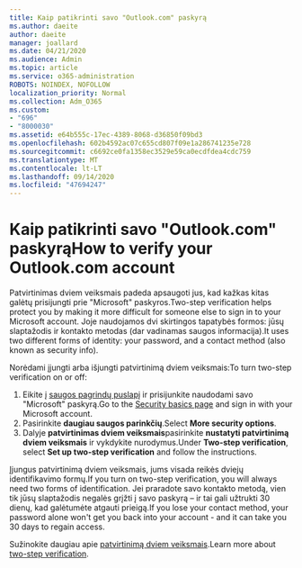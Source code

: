 ```yaml
---
title: Kaip patikrinti savo "Outlook.com" paskyrą
ms.author: daeite
author: daeite
manager: joallard
ms.date: 04/21/2020
ms.audience: Admin
ms.topic: article
ms.service: o365-administration
ROBOTS: NOINDEX, NOFOLLOW
localization_priority: Normal
ms.collection: Adm_O365
ms.custom:
- "696"
- "8000030"
ms.assetid: e64b555c-17ec-4389-8068-d36850f09bd3
ms.openlocfilehash: 602b4592ac07c655cd807f09e1a286741235e728
ms.sourcegitcommit: c6692ce0fa1358ec3529e59ca0ecdfdea4cdc759
ms.translationtype: MT
ms.contentlocale: lt-LT
ms.lasthandoff: 09/14/2020
ms.locfileid: "47694247"
---
```

# <a name="how-to-verify-your-outlookcom-account"></a><span data-ttu-id="6849e-102">Kaip patikrinti savo "Outlook.com" paskyrą</span><span class="sxs-lookup"><span data-stu-id="6849e-102">How to verify your Outlook.com account</span></span>

<span data-ttu-id="6849e-103">Patvirtinimas dviem veiksmais padeda apsaugoti jus, kad kažkas kitas galėtų prisijungti prie "Microsoft" paskyros.</span><span class="sxs-lookup"><span data-stu-id="6849e-103">Two-step verification helps protect you by making it more difficult for someone else to sign in to your Microsoft account.</span></span> <span data-ttu-id="6849e-104">Joje naudojamos dvi skirtingos tapatybės formos: jūsų slaptažodis ir kontakto metodas (dar vadinamas saugos informacija).</span><span class="sxs-lookup"><span data-stu-id="6849e-104">It uses two different forms of identity: your password, and a contact method (also known as security info).</span></span>
  
<span data-ttu-id="6849e-105">Norėdami įjungti arba išjungti patvirtinimą dviem veiksmais:</span><span class="sxs-lookup"><span data-stu-id="6849e-105">To turn two-step verification on or off:</span></span>
  
1. <span data-ttu-id="6849e-106">Eikite į [saugos pagrindų puslapį](https://go.microsoft.com/fwlink/?linkid=842325) ir prisijunkite naudodami savo "Microsoft" paskyrą.</span><span class="sxs-lookup"><span data-stu-id="6849e-106">Go to the [Security basics page](https://go.microsoft.com/fwlink/?linkid=842325) and sign in with your Microsoft account.</span></span>
2. <span data-ttu-id="6849e-107">Pasirinkite **daugiau saugos parinkčių**.</span><span class="sxs-lookup"><span data-stu-id="6849e-107">Select **More security options**.</span></span>
3. <span data-ttu-id="6849e-108">Dalyje **patvirtinimas dviem veiksmais**pasirinkite **nustatyti patvirtinimą dviem veiksmais** ir vykdykite nurodymus.</span><span class="sxs-lookup"><span data-stu-id="6849e-108">Under **Two-step verification**, select **Set up two-step verification** and follow the instructions.</span></span>

<span data-ttu-id="6849e-109">Įjungus patvirtinimą dviem veiksmais, jums visada reikės dviejų identifikavimo formų.</span><span class="sxs-lookup"><span data-stu-id="6849e-109">If you turn on two-step verification, you will always need two forms of identification.</span></span> <span data-ttu-id="6849e-110">Jei praradote savo kontakto metodą, vien tik jūsų slaptažodis negalės grįžti į savo paskyrą – ir tai gali užtrukti 30 dienų, kad galėtumėte atgauti prieigą.</span><span class="sxs-lookup"><span data-stu-id="6849e-110">If you lose your contact method, your password alone won't get you back into your account - and it can take you 30 days to regain access.</span></span>
  
<span data-ttu-id="6849e-111">Sužinokite daugiau apie [patvirtinimą dviem veiksmais](https://go.microsoft.com/fwlink/?linkid=872270).</span><span class="sxs-lookup"><span data-stu-id="6849e-111">Learn more about [two-step verification](https://go.microsoft.com/fwlink/?linkid=872270).</span></span>
  